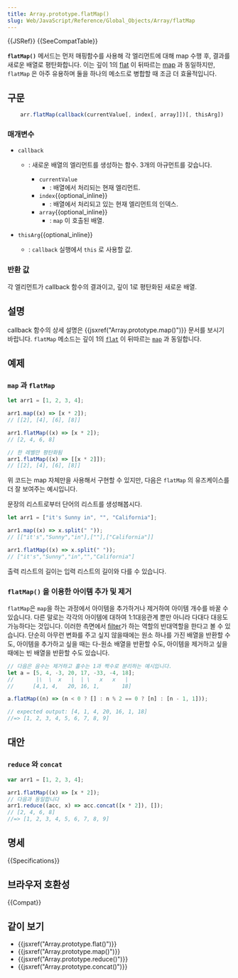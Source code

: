 ```yaml
---
title: Array.prototype.flatMap()
slug: Web/JavaScript/Reference/Global_Objects/Array/flatMap
---
```


{{JSRef}} {{SeeCompatTable}}

**`flatMap()`** 메서드는 먼저 매핑함수를 사용해 각 엘리먼트에 대해 map 수행 후, 결과를 새로운 배열로 평탄화합니다. 이는 깊이 1의 [flat](/ko/docs/Web/JavaScript/Reference/Global_Objects/Array/flat) 이 뒤따르는 [map](/ko/docs/Web/JavaScript/Reference/Global_Objects/Array/map) 과 동일하지만, `flatMap` 은 아주 유용하며 둘을 하나의 메소드로 병합할 때 조금 더 효율적입니다.

## 구문

```js
    arr.flatMap(callback(currentValue[, index[, array]])[, thisArg])
```

### 매개변수

- `callback`

  - : 새로운 배열의 엘리먼트를 생성하는 함수. 3개의 아규먼트를 갖습니다.

    - `currentValue`
      - : 배열에서 처리되는 현재 엘리먼트.
    - `index`{{optional_inline}}
      - : 배열에서 처리되고 있는 현재 엘리먼트의 인덱스.
    - `array`{{optional_inline}}
      - : `map` 이 호출된 배열.

- `thisArg`{{optional_inline}}
  - : `callback` 실행에서 `this` 로 사용할 값.

### 반환 값

각 엘리먼트가 callback 함수의 결과이고, 깊이 1로 평탄화된 새로운 배열.

## 설명

callback 함수의 상세 설명은 {{jsxref("Array.prototype.map()")}} 문서를 보시기 바랍니다. `flatMap` 메소드는 깊이 1의 [`flat`](/ko/docs/Web/JavaScript/Reference/Global_Objects/Array/flat) 이 뒤따르는 [`map`](/ko/docs/Web/JavaScript/Reference/Global_Objects/Array/map) 과 동일합니다.

## 예제

### `map` 과 `flatMap`

```js
let arr1 = [1, 2, 3, 4];

arr1.map((x) => [x * 2]);
// [[2], [4], [6], [8]]

arr1.flatMap((x) => [x * 2]);
// [2, 4, 6, 8]

// 한 레벨만 평탄화됨
arr1.flatMap((x) => [[x * 2]]);
// [[2], [4], [6], [8]]
```

위 코드는 map 자체만을 사용해서 구현할 수 있지만, 다음은 `flatMap` 의 유즈케이스를 더 잘 보여주는 예시입니다.

문장의 리스트로부터 단어의 리스트를 생성해봅시다.

```js
let arr1 = ["it's Sunny in", "", "California"];

arr1.map((x) => x.split(" "));
// [["it's","Sunny","in"],[""],["California"]]

arr1.flatMap((x) => x.split(" "));
// ["it's","Sunny","in","","California"]
```

출력 리스트의 길이는 입력 리스트의 길이와 다를 수 있습니다.

### `flatMap()` 을 이용한 아이템 추가 및 제거

`flatMap`은 `map`을 하는 과정에서 아이템을 추가하거나 제거하여 아이템 개수를 바꿀 수 있습니다. 다른 말로는 각각의 아이템에 대하여 1:1대응관계 뿐만 아니라 다대다 대응도 가능하다는 것입니다. 이러한 측면에서 [filter](/ko/docs/Web/JavaScript/Reference/Global_Objects/Array/filter)가 하는 역할의 반대역할을 한다고 볼 수 있습니다. 단순히 아무런 변화를 주고 싶지 않을때에는 원소 하나를 가진 배열을 반환할 수도, 아이템을 추가하고 싶을 때는 다-원소 배열을 반환할 수도, 아이템을 제거하고 싶을 때에는 빈 배열을 반환할 수도 있습니다.

```js
// 다음은 음수는 제거하고 홀수는 1과 짝수로 분리하는 예시입니다.
let a = [5, 4, -3, 20, 17, -33, -4, 18];
//       |\  \  x   |  | \   x   x   |
//      [4,1, 4,   20, 16, 1,       18]

a.flatMap((n) => (n < 0 ? [] : n % 2 == 0 ? [n] : [n - 1, 1]));

// expected output: [4, 1, 4, 20, 16, 1, 18]
//=> [1, 2, 3, 4, 5, 6, 7, 8, 9]
```

## 대안

### `reduce` 와 `concat`

```js
var arr1 = [1, 2, 3, 4];

arr1.flatMap((x) => [x * 2]);
// 다음과 동일합니다
arr1.reduce((acc, x) => acc.concat([x * 2]), []);
// [2, 4, 6, 8]
//=> [1, 2, 3, 4, 5, 6, 7, 8, 9]
```

## 명세

{{Specifications}}

## 브라우저 호환성

{{Compat}}

## 같이 보기

- {{jsxref("Array.prototype.flat()")}}
- {{jsxref("Array.prototype.map()")}}
- {{jsxref("Array.prototype.reduce()")}}
- {{jsxref("Array.prototype.concat()")}}

